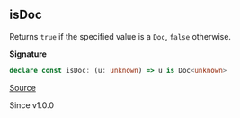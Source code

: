 ## isDoc

Returns `true` if the specified value is a `Doc`, `false` otherwise.

**Signature**

```ts
declare const isDoc: (u: unknown) => u is Doc<unknown>
```

[Source](https://github.com/Effect-TS/effect/tree/main/packages/printer/src/Doc.ts#L318)

Since v1.0.0